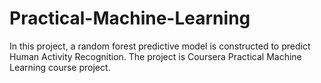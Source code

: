 # Practical-Machine-Learning

In this project, a random forest predictive model is constructed to predict Human Activity Recognition. The project is Coursera Practical Machine Learning course project.

